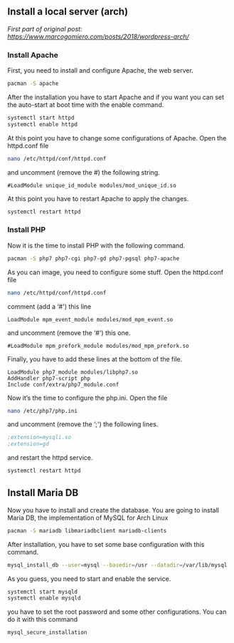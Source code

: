 ## Install a local server (arch)

*First part of original post: https://www.marcogomiero.com/posts/2018/wordpress-arch/*

### Install Apache

First, you need to install and configure Apache, the web server.
```sh
pacman -S apache
```

After the installation you have to start Apache and if you want you can set the
auto-start at boot time with the enable command.

```sh
systemctl start httpd
systemctl enable httpd
```

At this point you have to change some configurations of Apache.
Open the httpd.conf file

```sh
nano /etc/httpd/conf/httpd.conf
```

and uncomment (remove the #) the following string.
```apacheconf
#LoadModule unique_id_module modules/mod_unique_id.so
```

At this point you have to restart Apache to apply the changes.
```sh
systemctl restart httpd
```

### Install PHP

Now it is the time to install PHP with the following command.

```sh
pacman -S php7 php7-cgi php7-gd php7-pgsql php7-apache
```

As you can image, you need to configure some stuff. Open the httpd.conf file

```sh
nano /etc/httpd/conf/httpd.conf
```

comment (add a ‘#') this line

```apacheconf
LoadModule mpm_event_module modules/mod_mpm_event.so
```

and uncomment (remove the ‘#') this one.
```apacheconf
#LoadModule mpm_prefork_module modules/mod_mpm_prefork.so
```

Finally, you have to add these lines at the bottom of the file.

```apacheconf
LoadModule php7_module modules/libphp7.so
AddHandler php7-script php
Include conf/extra/php7_module.conf
```

Now it’s the time to configure the php.ini. Open the file
```sh
nano /etc/php7/php.ini
```
and uncomment (remove the ‘;') the following lines.
```ini
;extension=mysqli.so
;extension=gd
```
and restart the httpd service.
```sh
systemctl restart httpd
```

## Install Maria DB

Now you have to install and create the database.
You are going to install Maria DB, the implementation of MySQL for Arch Linux

```sh
pacman -S mariadb libmariadbclient mariadb-clients
```

After installation, you have to set some base configuration with this command.
```sh
mysql_install_db --user=mysql --basedir=/usr --datadir=/var/lib/mysql
```

As you guess, you need to start and enable the service.
```sh
systemctl start mysqld
systemctl enable mysqld
```

you have to set the root password and some other configurations. You can do it with this command

```sh
mysql_secure_installation
```